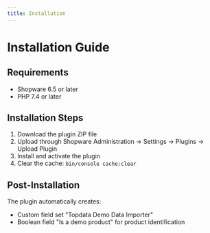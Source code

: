 ```yaml
---
title: Installation
---
```

# Installation Guide

## Requirements
- Shopware 6.5 or later
- PHP 7.4 or later

## Installation Steps
1. Download the plugin ZIP file
2. Upload through Shopware Administration → Settings → Plugins → Upload Plugin
3. Install and activate the plugin
4. Clear the cache: `bin/console cache:clear`

## Post-Installation
The plugin automatically creates:
- Custom field set "Topdata Demo Data Importer"
- Boolean field "Is a demo product" for product identification